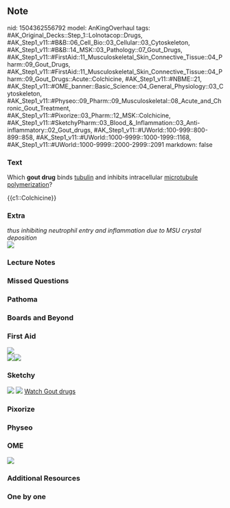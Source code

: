 ## Note
nid: 1504362556792
model: AnKingOverhaul
tags: #AK_Original_Decks::Step_1::Lolnotacop::Drugs, #AK_Step1_v11::#B&B::06_Cell_Bio::03_Cellular::03_Cytoskeleton, #AK_Step1_v11::#B&B::14_MSK::03_Pathology::07_Gout_Drugs, #AK_Step1_v11::#FirstAid::11_Musculoskeletal_Skin_Connective_Tissue::04_Pharm::09_Gout_Drugs, #AK_Step1_v11::#FirstAid::11_Musculoskeletal_Skin_Connective_Tissue::04_Pharm::09_Gout_Drugs::Acute::Colchicine, #AK_Step1_v11::#NBME::21, #AK_Step1_v11::#OME_banner::Basic_Science::04_General_Physiology::03_Cytoskeleton, #AK_Step1_v11::#Physeo::09_Pharm::09_Musculoskeletal::08_Acute_and_Chronic_Gout_Treatment, #AK_Step1_v11::#Pixorize::03_Pharm::12_MSK::Colchicine, #AK_Step1_v11::#SketchyPharm::03_Blood_&_Inflammation::03_Anti-inflammatory::02_Gout_drugs, #AK_Step1_v11::#UWorld::100-999::800-899::858, #AK_Step1_v11::#UWorld::1000-9999::1000-1999::1168, #AK_Step1_v11::#UWorld::1000-9999::2000-2999::2091
markdown: false

### Text
Which <b>gout drug</b> binds <u>tubulin</u> and inhibits
intracellular <u>microtubule polymerization</u>?
<div>
  {{c1::Colchicine}}
</div>

### Extra
<div>
  <i>thus inhibiting neutrophil entry and inflammation due to MSU
  crystal deposition</i>
</div><img src="paste-4020089389495.jpg">

### Lecture Notes


### Missed Questions


### Pathoma


### Boards and Beyond


### First Aid
<div><img src="paste-121358595915779.jpg"></div>
<div><img src="paste-113215337922563.jpg"><img src=
"paste-123982820933635.jpg"></div>

### Sketchy
<img src="paste-583518551801857.jpg"> <img src=
"Screen%20Shot%202020-01-28%20at%206.45.13%20PM.png"> <a href=
"https://dashboard.sketchy.com/study/medical/courses/medical-pharmacology/units/medical-pharmacology-blood-inflammation/videos/medical-pharmacology-blood-and-inflammation-anti-inflammatory-gout-drugs?utm_source=anki&utm_medium=partnership&utm_campaign=february_update&utm_content=medical">
Watch Gout drugs</a>

### Pixorize


### Physeo


### OME
<div class="ome-widget">
  <a href=
  "https://onlinemeded.org/spa/general-physiology/cytoskeleton/acquire?ref=anki">
  <img src="_OME_AnkiFlashcards_Lesson_6.png"></a>
</div>

### Additional Resources


### One by one

